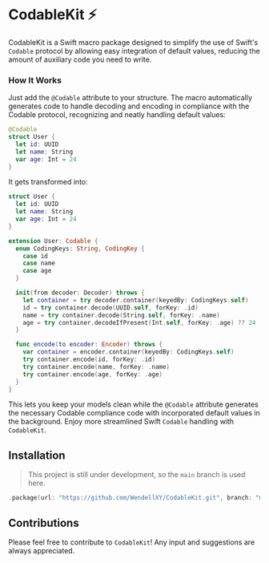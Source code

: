 # CodableKit ⚡️

CodableKit is a Swift macro package designed to simplify the use of Swift's `Codable` protocol by allowing easy integration of default values, reducing the amount of auxiliary code you need to write.

### How It Works

Just add the `@Codable` attribute to your structure. The macro automatically generates code to handle decoding and encoding in compliance with the Codable protocol, recognizing and neatly handling default values:

```swift
@Codable
struct User {
  let id: UUID
  let name: String
  var age: Int = 24
}
```
It gets transformed into:
```swift
struct User {
  let id: UUID
  let name: String
  var age: Int = 24
}

extension User: Codable {
  enum CodingKeys: String, CodingKey {
    case id
    case name
    case age
  }

  init(from decoder: Decoder) throws {
    let container = try decoder.container(keyedBy: CodingKeys.self)
    id = try container.decode(UUID.self, forKey: .id)
    name = try container.decode(String.self, forKey: .name)
    age = try container.decodeIfPresent(Int.self, forKey: .age) ?? 24
  }

  func encode(to encoder: Encoder) throws {
    var container = encoder.container(keyedBy: CodingKeys.self)
    try container.encode(id, forKey: .id)
    try container.encode(name, forKey: .name)
    try container.encode(age, forKey: .age)
  }
}
```
This lets you keep your models clean while the `﻿@Codable` attribute generates the necessary Codable compliance code with incorporated default values in the background. Enjoy more streamlined Swift `Codable` handling with `CodableKit`.

## Installation

> This project is still under development, so the `main` branch is used here.

```swift
.package(url: "https://github.com/WendellXY/CodableKit.git", branch: "main"),
```

## Contributions
Please feel free to contribute to `CodableKit`! Any input and suggestions are always appreciated.

